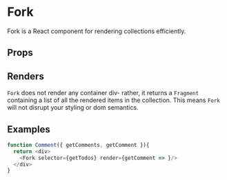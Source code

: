 # Fork

Fork is a React component for rendering collections efficiently.

## Props

## Renders

`Fork` does not render any container div- rather, it returns a `Fragment` containing a list of all the rendered items in the collection. This means `Fork` will not disrupt your styling or dom semantics.

## Examples

```javascript
function Comment({ getComments, getComment }){
  return <div>
    <Fork selector={getTodos} render={getComment => }/>
  </div>
}






```
